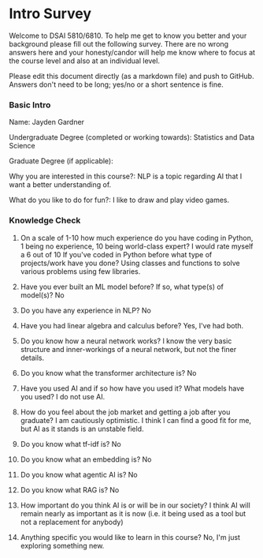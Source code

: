 # Intro Survey

Welcome to DSAI 5810/6810. To help me get to know you better and your background please fill out the following survey. 
There are no wrong answers here and your honesty/candor will 
help me know where to focus at the course level and also at an individual level.

Please edit this document directly (as a markdown file) and push to GitHub. Answers don't need to be long; yes/no or a short sentence is fine.


### Basic Intro

Name: Jayden Gardner

Undergraduate Degree (completed or working towards): Statistics and Data Science

Graduate Degree (if applicable):

Why you are interested in this course?: NLP is a topic regarding AI that I want a better understanding of.

What do you like to do for fun?: I like to draw and play video games.



### Knowledge Check

1. On a scale of 1-10 how much experience do you have coding in Python, 1 being no experience, 10 being world-class expert? I would rate myself a 6 out of 10
If you've coded in Python before what type of projects/work have you done? Using classes and functions to solve various problems using few libraries.

2. Have you ever built an ML model before? If so, what type(s) of model(s)? No

3. Do you have any experience in NLP? No

4. Have you had linear algebra and calculus before? Yes, I've had both.

5. Do you know how a neural network works? I know the very basic structure and inner-workings of a neural network, but not the finer details.

6. Do you know what the transformer architecture is? No

7. Have you used AI and if so how have you used it? What models have you used? I do not use AI.

8. How do you feel about the job market and getting a job after you graduate? I am cautiously optimistic. I think I can find a good fit for me, but AI as it stands is an unstable field.

9. Do you know what tf-idf is? No

10. Do you know what an embedding is? No

11. Do you know what agentic AI is? No

12. Do you know what RAG is? No

13. How important do you think AI is or will be in our society? I think AI will remain nearly as important as it is now (i.e. it being used as a tool but not a replacement for anybody)

14. Anything specific you would like to learn in this course? No, I'm just exploring something new.

